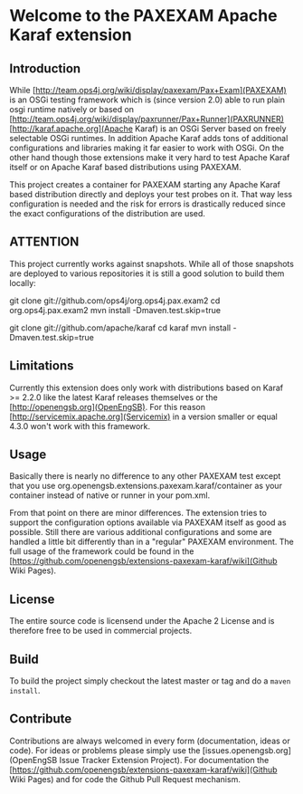 # Welcome to the PAXEXAM Apache Karaf extension

## Introduction

While [http://team.ops4j.org/wiki/display/paxexam/Pax+Exam](PAXEXAM) is an OSGi testing framework which is (since 
version 2.0) able to run plain osgi runtime natively or based on 
[http://team.ops4j.org/wiki/display/paxrunner/Pax+Runner](PAXRUNNER) [http://karaf.apache.org](Apache Karaf) is an 
OSGi Server based on freely selectable OSGi runtimes. In addition Apache Karaf adds tons of additional configurations 
and libraries making it far easier to work with OSGi. On the other hand though those extensions make it very hard to 
test Apache Karaf itself or on Apache Karaf based distributions using PAXEXAM.

This project creates a container for PAXEXAM starting any Apache Karaf based distribution directly and deploys your 
test probes on it. That way less configuration is needed and the risk for errors is drastically reduced since the
exact configurations of the distribution are used.

## ATTENTION

This project currently works against snapshots. While all of those snapshots are deployed to various repositories
it is still a good solution to build them locally:

git clone git://github.com/ops4j/org.ops4j.pax.exam2
cd org.ops4j.pax.exam2
mvn install -Dmaven.test.skip=true

git clone git://github.com/apache/karaf
cd karaf
mvn install -Dmaven.test.skip=true

## Limitations

Currently this extension does only work with distributions based on Karaf >= 2.2.0 like the latest Karaf releases
themselves or the [http://openengsb.org](OpenEngSB). For this reason [http://servicemix.apache.org](Servicemix) in
a version smaller or equal 4.3.0 won't work with this framework.

## Usage

Basically there is nearly no difference to any other PAXEXAM test except that you use
org.openengsb.extensions.paxexam.karaf/container as your container instead of native or runner in your pom.xml.

From that point on there are minor differences. The extension tries to support the configuration options available 
via PAXEXAM itself as good as possible. Still there are various additional configurations and some are handled 
a little bit differently than in a "regular" PAXEXAM environment. The full usage of the framework could be
found in the [https://github.com/openengsb/extensions-paxexam-karaf/wiki](Github Wiki Pages).

## License

The entire source code is licensend under the Apache 2 License and is therefore free to be used in commercial
projects.

## Build

To build the project simply checkout the latest master or tag and do a `maven install`.

## Contribute

Contributions are always welcomed in every form (documentation, ideas or code). For ideas or problems please
simply use the [issues.openengsb.org](OpenEngSB Issue Tracker Extension Project).
For documentation the [https://github.com/openengsb/extensions-paxexam-karaf/wiki](Github Wiki Pages) 
and for code the Github Pull Request mechanism.

